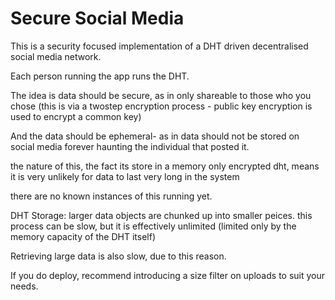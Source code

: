 # Secure Social Media

This is a security focused implementation of a DHT driven decentralised social media network. 

Each person running the app runs the DHT. 

The idea is data should be secure, as in only shareable to those who you chose (this is via a twostep encryption process - public key encryption is used to encrypt a common key)

And the data should be ephemeral- as in data should not be stored on social media forever haunting the individual that posted it. 

the nature of this, the fact its store in a memory only encrypted dht, means it is very unlikely for data to last very long in the system

there are no known instances of this running yet. 

DHT Storage:
larger data objects are chunked up into smaller peices. this process can be slow, but it is effectively unlimited (limited only by the memory capacity of the DHT itself)

Retrieving large data is also slow, due to this reason. 

If you do deploy, recommend introducing a size filter on uploads to suit your needs. 
